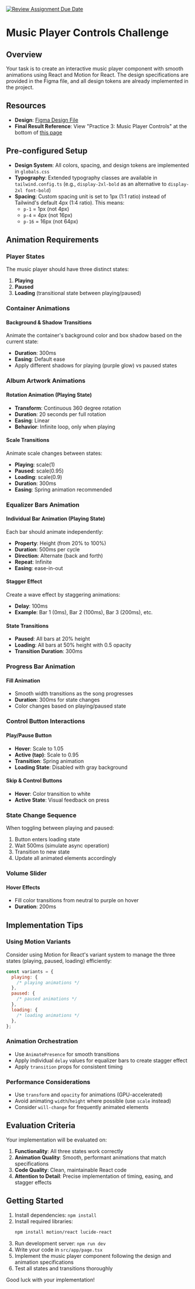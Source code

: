 [![Review Assignment Due Date](https://classroom.github.com/assets/deadline-readme-button-22041afd0340ce965d47ae6ef1cefeee28c7c493a6346c4f15d667ab976d596c.svg)](https://classroom.github.com/a/AWcBoYwh)
# Music Player Controls Challenge

## Overview

Your task is to create an interactive music player component with smooth animations using React and Motion for React. The design specifications are provided in the Figma file, and all design tokens are already implemented in the project.

## Resources

- **Design**: [Figma Design File](https://www.figma.com/design/2VCdszrh6dTWmqcSw5IjAw/Music-Player-Controls?node-id=17488-16700&t=bzymPFHYcbymyvvl-1)
- **Final Result Reference**: View "Practice 3: Music Player Controls" at the bottom of [this page](https://wph-motion-for-react.vercel.app/intermediate-concepts/variants)

## Pre-configured Setup

- **Design System**: All colors, spacing, and design tokens are implemented in `globals.css`
- **Typography**: Extended typography classes are available in `tailwind.config.ts` (e.g., `display-2xl-bold` as an alternative to `display-2xl font-bold`)
- **Spacing**: Custom spacing unit is set to 1px (1:1 ratio) instead of Tailwind's default 4px (1:4 ratio). This means:
  - `p-1` = 1px (not 4px)
  - `p-4` = 4px (not 16px)
  - `p-16` = 16px (not 64px)

## Animation Requirements

### Player States

The music player should have three distinct states:

1. **Playing**
2. **Paused**
3. **Loading** (transitional state between playing/paused)

### Container Animations

#### Background & Shadow Transitions

Animate the container's background color and box shadow based on the current state:

- **Duration**: 300ms
- **Easing**: Default ease
- Apply different shadows for playing (purple glow) vs paused states

### Album Artwork Animations

#### Rotation Animation (Playing State)

- **Transform**: Continuous 360 degree rotation
- **Duration**: 20 seconds per full rotation
- **Easing**: Linear
- **Behavior**: Infinite loop, only when playing

#### Scale Transitions

Animate scale changes between states:

- **Playing**: scale(1)
- **Paused**: scale(0.95)
- **Loading**: scale(0.9)
- **Duration**: 300ms
- **Easing**: Spring animation recommended

### Equalizer Bars Animation

#### Individual Bar Animation (Playing State)

Each bar should animate independently:

- **Property**: Height (from 20% to 100%)
- **Duration**: 500ms per cycle
- **Direction**: Alternate (back and forth)
- **Repeat**: Infinite
- **Easing**: ease-in-out

#### Stagger Effect

Create a wave effect by staggering animations:

- **Delay**: 100ms
- **Example**: Bar 1 (0ms), Bar 2 (100ms), Bar 3 (200ms), etc.

#### State Transitions

- **Paused**: All bars at 20% height
- **Loading**: All bars at 50% height with 0.5 opacity
- **Transition Duration**: 300ms

### Progress Bar Animation

#### Fill Animation

- Smooth width transitions as the song progresses
- **Duration**: 300ms for state changes
- Color changes based on playing/paused state

### Control Button Interactions

#### Play/Pause Button

- **Hover**: Scale to 1.05
- **Active (tap)**: Scale to 0.95
- **Transition**: Spring animation
- **Loading State**: Disabled with gray background

#### Skip & Control Buttons

- **Hover**: Color transition to white
- **Active State**: Visual feedback on press

### State Change Sequence

When toggling between playing and paused:

1. Button enters loading state
2. Wait 500ms (simulate async operation)
3. Transition to new state
4. Update all animated elements accordingly

### Volume Slider

#### Hover Effects

- Fill color transitions from neutral to purple on hover
- **Duration**: 200ms

## Implementation Tips

### Using Motion Variants

Consider using Motion for React's variant system to manage the three states (playing, paused, loading) efficiently:

```jsx
const variants = {
  playing: {
    /* playing animations */
  },
  paused: {
    /* paused animations */
  },
  loading: {
    /* loading animations */
  },
};
```

### Animation Orchestration

- Use `AnimatePresence` for smooth transitions
- Apply individual `delay` values for equalizer bars to create stagger effect
- Apply `transition` props for consistent timing

### Performance Considerations

- Use `transform` and `opacity` for animations (GPU-accelerated)
- Avoid animating `width`/`height` where possible (use `scale` instead)
- Consider `will-change` for frequently animated elements

## Evaluation Criteria

Your implementation will be evaluated on:

1. **Functionality**: All three states work correctly
2. **Animation Quality**: Smooth, performant animations that match specifications
3. **Code Quality**: Clean, maintainable React code
4. **Attention to Detail**: Precise implementation of timing, easing, and stagger effects

## Getting Started

1. Install dependencies: `npm install`
2. Install required libraries:
   ```bash
   npm install motion/react lucide-react
   ```
3. Run development server: `npm run dev`
4. Write your code in `src/app/page.tsx`
5. Implement the music player component following the design and animation specifications
6. Test all states and transitions thoroughly

Good luck with your implementation!

